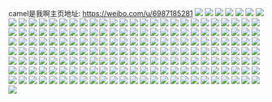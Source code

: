 camel是我啊主页地址: https://weibo.com/u/6987185281 
![](https://wx4.sinaimg.cn/mw2000/007CRw4Nly1h8wt48qxe2j31og167grz.jpg) 
![](https://wx4.sinaimg.cn/mw2000/007CRw4Nly1h8rwwhjs0pj32c0340kjm.jpg) 
![](https://wx4.sinaimg.cn/mw2000/007CRw4Nly1h8rwvmge5uj32c02c0u0x.jpg) 
![](https://wx4.sinaimg.cn/mw2000/007CRw4Nly1h8rwvnx192j32c02c04qq.jpg) 
![](https://wx4.sinaimg.cn/mw2000/007CRw4Nly1h8opo03e25j31kw2dc4qp.jpg) 
![](https://wx4.sinaimg.cn/mw2000/007CRw4Nly1h8hozk95gfj30u019gart.jpg) 
![](https://wx4.sinaimg.cn/mw2000/007CRw4Nly1h8hp2rxe36j31lg35s4qq.jpg) 
![](https://wx4.sinaimg.cn/mw2000/007CRw4Nly1h8hp2u6sxzj30qi140ald.jpg) 
![](https://wx4.sinaimg.cn/mw2000/007CRw4Nly1h8hp2em1q9j30u019gk76.jpg) 
![](https://wx4.sinaimg.cn/mw2000/007CRw4Nly1h8hp2i7qhwj319g0u0dvz.jpg) 
![](https://wx4.sinaimg.cn/mw2000/007CRw4Nly1h8c0frf3flj32c0340u0x.jpg) 
![](https://wx4.sinaimg.cn/mw2000/007CRw4Nly1h8aic0t0lwj31kw16o4an.jpg) 
![](https://wx4.sinaimg.cn/mw2000/007CRw4Nly1h84x15ve60j30u0140afa.jpg) 
![](https://wx4.sinaimg.cn/mw2000/007CRw4Nly1h80ic9a537j32c02c0x6p.jpg) 
![](https://wx4.sinaimg.cn/mw2000/007CRw4Nly1h80ic8921bj30n01dsni9.jpg) 
![](https://wx4.sinaimg.cn/mw2000/007CRw4Nly1h80ie7y9bbj31c92ds4qp.jpg) 
![](https://wx4.sinaimg.cn/mw2000/007CRw4Nly1h6wkup74xoj30n01dsaio.jpg) 
![](https://wx4.sinaimg.cn/mw2000/007CRw4Nly1h6ukoxz2emj32c0340hdu.jpg) 
![](https://wx4.sinaimg.cn/mw2000/007CRw4Nly1h6ucpulxptj32c0340gua.jpg) 
![](https://wx4.sinaimg.cn/mw2000/007CRw4Nly1h6ucpsz0tgj32c0340kjm.jpg) 
![](https://wx4.sinaimg.cn/mw2000/007CRw4Nly1h6ucqa4f2oj32c034014r.jpg) 
![](https://wx4.sinaimg.cn/mw2000/007CRw4Nly1h6tjfeugqsj325c2v47wi.jpg) 
![](https://wx4.sinaimg.cn/mw2000/007CRw4Nly1h6tjfi6ueej323v2t61kz.jpg) 
![](https://wx4.sinaimg.cn/mw2000/007CRw4Nly1h6tjfj9ktij325i2vc4qq.jpg) 
![](https://wx4.sinaimg.cn/mw2000/007CRw4Nly1h6tjfkmc8qj32c0340wrf.jpg) 
![](https://wx4.sinaimg.cn/mw2000/007CRw4Nly1h6ntcj4zl4j32c0340e83.jpg) 
![](https://wx4.sinaimg.cn/mw2000/007CRw4Nly1h6ntch6k8ej32c03404qq.jpg) 
![](https://wx4.sinaimg.cn/mw2000/007CRw4Nly1h6ntcl81yrj32c0340kjn.jpg) 
![](https://wx4.sinaimg.cn/mw2000/007CRw4Nly1h6ntcncg84j32c0340x6q.jpg) 
![](https://wx4.sinaimg.cn/mw2000/007CRw4Nly1h6nnvv6w7kj325f2v8x6p.jpg) 
![](https://wx4.sinaimg.cn/mw2000/007CRw4Nly1h6jb89ne4lj31kw2ddnpd.jpg) 
![](https://wx4.sinaimg.cn/mw2000/007CRw4Nly1h6jb87fcd5j31k02c07wh.jpg) 
![](https://wx4.sinaimg.cn/mw2000/007CRw4Nly1h6i187c6gpj32c02c0npd.jpg) 
![](https://wx4.sinaimg.cn/mw2000/007CRw4Nly1h6bzdgdv6hj32c0340hdv.jpg) 
![](https://wx4.sinaimg.cn/mw2000/007CRw4Nly1h6bzdhya80j32c03407wj.jpg) 
![](https://wx4.sinaimg.cn/mw2000/007CRw4Nly1h6bzdexlx8j32c03407wj.jpg) 
![](https://wx4.sinaimg.cn/mw2000/007CRw4Nly1h62q2tckksj323u1kwn1c.jpg) 
![](https://wx4.sinaimg.cn/mw2000/007CRw4Nly1h5apog7033j33402c0b2b.jpg) 
![](https://wx4.sinaimg.cn/mw2000/007CRw4Nly1h5apo5qqasj32c0340npe.jpg) 
![](https://wx4.sinaimg.cn/mw2000/007CRw4Nly1h5app4os3yj327m2y6qv5.jpg) 
![](https://wx4.sinaimg.cn/mw2000/007CRw4Nly1h5655eii7ij313z1hbdpd.jpg) 
![](https://wx4.sinaimg.cn/mw2000/007CRw4Nly1h4wdat2w7nj324m2u4npe.jpg) 
![](https://wx4.sinaimg.cn/mw2000/007CRw4Nly1h4wdawxoeoj32c03407wi.jpg) 
![](https://wx4.sinaimg.cn/mw2000/007CRw4Nly1h4wdampyw1j30uo14wguc.jpg) 
![](https://wx4.sinaimg.cn/mw2000/007CRw4Nly1h4vlt6cru7j323u1kwhdt.jpg) 
![](https://wx4.sinaimg.cn/mw2000/007CRw4Nly1h4vlta64v8j323u1kwhdt.jpg) 
![](https://wx4.sinaimg.cn/mw2000/007CRw4Nly1h4vlt2uwv1j323u1kwhdt.jpg) 
![](https://wx4.sinaimg.cn/mw2000/007CRw4Nly1h4u2vga8xjj31sc2ds4qq.jpg) 
![](https://wx4.sinaimg.cn/mw2000/007CRw4Nly1h4u2vekg0wj31sc2dskjl.jpg) 
![](https://wx4.sinaimg.cn/mw2000/007CRw4Nly1h4u2vd268xj32c0340x6p.jpg) 
![](https://wx4.sinaimg.cn/mw2000/007CRw4Nly1h4u2x9k06bj326c2xy4qq.jpg) 
![](https://wx4.sinaimg.cn/mw2000/007CRw4Nly1h4tnwyrmz0j31o03r0b2a.jpg) 
![](https://wx4.sinaimg.cn/mw2000/007CRw4Nly1h3yidih307j30gs0pkjxk.jpg) 
![](https://wx4.sinaimg.cn/mw2000/007CRw4Nly1h3x5vvr82ej32c03404qr.jpg) 
![](https://wx4.sinaimg.cn/mw2000/007CRw4Nly1h3x5x62rkjj32c0340kjl.jpg) 
![](https://wx4.sinaimg.cn/mw2000/007CRw4Nly1h3kuvis0l5j32c0340hdu.jpg) 
![](https://wx4.sinaimg.cn/mw2000/007CRw4Nly1h3kuvpfff9j32c033zb2b.jpg) 
![](https://wx4.sinaimg.cn/mw2000/007CRw4Nly1h3jcv82owrj31s135rqv5.jpg) 
![](https://wx4.sinaimg.cn/mw2000/007CRw4Nly1h3jcv4zh9hj31s135q1ky.jpg) 
![](https://wx4.sinaimg.cn/mw2000/007CRw4Nly1h3jcvaujg3j31s135r4qq.jpg) 
![](https://wx4.sinaimg.cn/mw2000/007CRw4Nly1h3jcvd7f4oj31qe352e81.jpg) 
![](https://wx4.sinaimg.cn/mw2000/007CRw4Nly1h3inl15i3rj30wi1ls18s.jpg) 
![](https://wx4.sinaimg.cn/mw2000/007CRw4Nly1h3inkzfq9sj30wi1ls4br.jpg) 
![](https://wx4.sinaimg.cn/mw2000/007CRw4Nly1h3gr1g43c4j32dc1kwnpe.jpg) 
![](https://wx4.sinaimg.cn/mw2000/007CRw4Nly1h3gr1aj21aj32dc1kwkjm.jpg) 
![](https://wx4.sinaimg.cn/mw2000/007CRw4Nly1h3gr1lp3unj32dc1kwqv6.jpg) 
![](https://wx4.sinaimg.cn/mw2000/007CRw4Nly1h3gr1rjppmj32dc1kwkjm.jpg) 
![](https://wx4.sinaimg.cn/mw2000/007CRw4Nly1h3gr1xnc7ij32cg1kbx6q.jpg) 
![](https://wx4.sinaimg.cn/mw2000/007CRw4Nly1h3gr23616rj32dc1kwnpe.jpg) 
![](https://wx4.sinaimg.cn/mw2000/007CRw4Nly1h370oxwgchj30u00u00xg.jpg) 
![](https://wx4.sinaimg.cn/mw2000/007CRw4Nly1h32c0pm06jj30u02ainc1.jpg) 
![](https://wx4.sinaimg.cn/mw2000/007CRw4Nly1h32c0qnrk6j31910u0gs9.jpg) 
![](https://wx4.sinaimg.cn/mw2000/007CRw4Nly1h32c0mif3wj30u01o97di.jpg) 
![](https://wx4.sinaimg.cn/mw2000/007CRw4Nly1h32c0o9zqpj318r0u0ahb.jpg) 
![](https://wx4.sinaimg.cn/mw2000/007CRw4Nly1h32c0okpynj31910u00xu.jpg) 
![](https://wx4.sinaimg.cn/mw2000/007CRw4Nly1h32c0nz06gj31900u0qa0.jpg) 
![](https://wx4.sinaimg.cn/mw2000/007CRw4Nly1h32c0owb4vj31400u0dko.jpg) 
![](https://wx4.sinaimg.cn/mw2000/007CRw4Nly1h32c0nmuu9j31900u045j.jpg) 
![](https://wx4.sinaimg.cn/mw2000/007CRw4Nly1h32c0n4elsj30u0280qh0.jpg) 
![](https://wx4.sinaimg.cn/mw2000/007CRw4Nly1h32c0staz5j30u0140jz3.jpg) 
![](https://wx4.sinaimg.cn/mw2000/007CRw4Nly1h32c0sd57jj30u01400zt.jpg) 
![](https://wx4.sinaimg.cn/mw2000/007CRw4Nly1h32c0t8fpnj30u0140wlz.jpg) 
![](https://wx4.sinaimg.cn/mw2000/007CRw4Nly1h32c0tih5dj30u0140tef.jpg) 
![](https://wx4.sinaimg.cn/mw2000/007CRw4Nly1h2zx7zsle4j32dc1ky7wh.jpg) 
![](https://wx4.sinaimg.cn/mw2000/007CRw4Nly1h2ua3n0zx2j30n01ds4qp.jpg) 
![](https://wx4.sinaimg.cn/mw2000/007CRw4Nly1h2tkxelragj33402c0kjm.jpg) 
![](https://wx4.sinaimg.cn/mw2000/007CRw4Nly1h2tkxg4rahj33402c0e83.jpg) 
![](https://wx4.sinaimg.cn/mw2000/007CRw4Nly1h2na3w3co5j31t52dsqv6.jpg) 
![](https://wx4.sinaimg.cn/mw2000/007CRw4Nly1h2na3ypojcj31t52dsx6p.jpg) 
![](https://wx4.sinaimg.cn/mw2000/007CRw4Nly1h057o5v6b2j30u0140qas.jpg) 
![](https://wx4.sinaimg.cn/mw2000/007CRw4Nly1h057o5d5f6j30u0140108.jpg) 
![](https://wx4.sinaimg.cn/mw2000/007CRw4Nly1h057o68h2tj30u0140jyc.jpg) 
![](https://wx4.sinaimg.cn/mw2000/007CRw4Nly1gz6gvx02fnj31400u0wi5.jpg) 
![](https://wx4.sinaimg.cn/mw2000/007CRw4Nly1gz6gvxe5e2j31400u0tdg.jpg) 
![](https://wx4.sinaimg.cn/mw2000/007CRw4Nly1gz6gvwhtq6j31400u0djr.jpg) 
![](https://wx4.sinaimg.cn/mw2000/007CRw4Nly1gz6gvy4663j31400u0453.jpg) 
![](https://wx4.sinaimg.cn/mw2000/007CRw4Nly1gyy8j1am80j30u013z7at.jpg) 
![](https://wx4.sinaimg.cn/mw2000/007CRw4Nly1gyy8j1lesej30u0140jtj.jpg) 
![](https://wx4.sinaimg.cn/mw2000/007CRw4Nly1gytx39qg94j30u01407d0.jpg) 
![](https://wx4.sinaimg.cn/mw2000/007CRw4Nly1gyj7i10t33j31sc2ds1ky.jpg) 
![](https://wx4.sinaimg.cn/mw2000/007CRw4Nly1gyj7hwrx99j31sc2dsx6p.jpg) 
![](https://wx4.sinaimg.cn/mw2000/007CRw4Nly1gyj7i55484j31ps2adhdu.jpg) 
![](https://wx4.sinaimg.cn/mw2000/007CRw4Nly1gyj7i95zrsj31sc2dse82.jpg) 
![](https://wx4.sinaimg.cn/mw2000/007CRw4Nly1gxmth78ovmj30u027zna2.jpg) 
![](https://wx4.sinaimg.cn/mw2000/007CRw4Nly1gxmth9e8v3j30u027zdtq.jpg) 
![](https://wx4.sinaimg.cn/mw2000/007CRw4Nly1gxmthaw5vfj31910u0n36.jpg) 
![](https://wx4.sinaimg.cn/mw2000/007CRw4Nly1gxmth7usg3j30u027zaov.jpg) 
![](https://wx4.sinaimg.cn/mw2000/007CRw4Nly1gxmth88hdtj30u03eiarj.jpg) 
![](https://wx4.sinaimg.cn/mw2000/007CRw4Nly1gxmth8mla0j30u027z7fm.jpg) 
![](https://wx4.sinaimg.cn/mw2000/007CRw4Nly1gxmthak0mzj31940u07c8.jpg) 
![](https://wx4.sinaimg.cn/mw2000/007CRw4Nly1gxmtha69fgj30u0191jwe.jpg) 
![](https://wx4.sinaimg.cn/mw2000/007CRw4Nly1gxmth6j0jaj31940u0qbm.jpg) 
![](https://wx4.sinaimg.cn/mw2000/007CRw4Nly1gwzmdwxy9xj31sc2dsqv6.jpg) 
![](https://wx4.sinaimg.cn/mw2000/007CRw4Nly1gwzme0m1fgj31sc2dsx6q.jpg) 
![](https://wx4.sinaimg.cn/mw2000/007CRw4Nly1gwqj7y8pm6j322p341x6r.jpg) 
![](https://wx4.sinaimg.cn/mw2000/007CRw4Nly1gwqj7whfqhj32c01k0qv5.jpg) 
![](https://wx4.sinaimg.cn/mw2000/007CRw4Nly1gwqj80mfynj322p341npe.jpg) 
![](https://wx4.sinaimg.cn/mw2000/007CRw4Nly1gwqj81letoj32c01k0kjl.jpg) 
![](https://wx4.sinaimg.cn/mw2000/007CRw4Nly1gwqj82g93kj32c01k0npd.jpg) 
![](https://wx4.sinaimg.cn/mw2000/007CRw4Nly1gwqj837s7nj32c01k0npd.jpg) 
![](https://wx4.sinaimg.cn/mw2000/007CRw4Nly1gwpuy9aumgj30u0140dnm.jpg) 
![](https://wx4.sinaimg.cn/mw2000/007CRw4Nly1gvlov46j73j60u01407ew02.jpg) 
![](https://wx4.sinaimg.cn/mw2000/007CRw4Nly1gvlov4h9moj60u0140jzw02.jpg) 
![](https://wx4.sinaimg.cn/mw2000/007CRw4Nly1gvlov5881vj60u014048w02.jpg) 
![](https://wx4.sinaimg.cn/mw2000/007CRw4Nly1gvlov5uzc7j60u014046u02.jpg) 
![](https://wx4.sinaimg.cn/mw2000/007CRw4Nly1gvlov6zhgdj60u0140tic02.jpg) 
![](https://wx4.sinaimg.cn/mw2000/007CRw4Nly1gvlov68ankj61400u07em02.jpg) 
![](https://wx4.sinaimg.cn/mw2000/007CRw4Nly1gvlov6k0o2j60u0140toa02.jpg) 
![](https://wx4.sinaimg.cn/mw2000/007CRw4Nly1gvlp2nh4nmj60u0140n5j02.jpg) 
![](https://wx4.sinaimg.cn/mw2000/007CRw4Nly1gvlp2n5f36j60u0140k0702.jpg) 
![](https://wx4.sinaimg.cn/mw2000/007CRw4Nly1gutp4acikej60u0140guk02.jpg) 
![](https://wx4.sinaimg.cn/mw2000/007CRw4Nly1gutp4ay5e9j60u0140dqn02.jpg) 
![](https://wx4.sinaimg.cn/mw2000/007CRw4Nly1gutp4bh6r3j60u014049002.jpg) 
![](https://wx4.sinaimg.cn/mw2000/007CRw4Nly1gutp7dww99j60u0140aj602.jpg) 
![](https://wx4.sinaimg.cn/mw2000/007CRw4Nly1gu4morpb53j30u0190tep.jpg) 
![](https://wx4.sinaimg.cn/mw2000/007CRw4Nly1gu4mos3vc6j30u0190wk3.jpg) 
![](https://wx4.sinaimg.cn/mw2000/007CRw4Nly1gtxhxh873tj33402c0u0y.jpg) 
![](https://wx4.sinaimg.cn/mw2000/007CRw4Nly1gtxhxjgnj0j33402c0e82.jpg) 
![](https://wx4.sinaimg.cn/mw2000/007CRw4Nly1gtqf8rja2pj30n00uhnak.jpg) 
![](https://wx4.sinaimg.cn/mw2000/007CRw4Nly1gtqf8spy29j32c03401kz.jpg) 
![](https://wx4.sinaimg.cn/mw2000/007CRw4Nly1gtqf8tsazsj32c02c0b2a.jpg) 
![](https://wx4.sinaimg.cn/mw2000/007CRw4Nly1gtqf8z7hxmj32c02c0x6p.jpg) 
![](https://wx4.sinaimg.cn/mw2000/007CRw4Nly1gtqf8v8cxxj32c02c0e82.jpg) 
![](https://wx4.sinaimg.cn/mw2000/007CRw4Nly1gtqf8xrg9cj32c02c07wi.jpg) 
![](https://wx4.sinaimg.cn/mw2000/007CRw4Nly1gtqf5pw2n6j335s1s3qv5.jpg) 
![](https://wx4.sinaimg.cn/mw2000/007CRw4Nly1gtqf5rgehnj335s23cu0y.jpg) 
![](https://wx4.sinaimg.cn/mw2000/007CRw4Nly1gtqf5rsq83j319a0u0tlc.jpg) 
![](https://wx4.sinaimg.cn/mw2000/007CRw4Nly1gtqf5nq2s1j335s1s3qv5.jpg) 
![](https://wx4.sinaimg.cn/mw2000/007CRw4Nly1gsz8kc4c9jj30u03c0aym.jpg) 
![](https://wx4.sinaimg.cn/mw2000/007CRw4Nly1gsz8kazejcj30u01y0tpo.jpg) 
![](https://wx4.sinaimg.cn/mw2000/007CRw4Nly1gsz8k8ijhjj30u04g0x6p.jpg) 
![](https://wx4.sinaimg.cn/mw2000/007CRw4Nly1gsz8jtlu6hj30u02s0h5s.jpg) 
![](https://wx4.sinaimg.cn/mw2000/007CRw4Nly1gsz8jxxq1hj30u01o0151.jpg) 
![](https://wx4.sinaimg.cn/mw2000/007CRw4Nly1gsz8k9zsh0j30u02s0nic.jpg) 
![](https://wx4.sinaimg.cn/mw2000/007CRw4Nly1gsz8jx82cqj30u04mn7mx.jpg) 
![](https://wx4.sinaimg.cn/mw2000/007CRw4Nly1gsz8jv6uarj30u0358ay3.jpg) 
![](https://wx4.sinaimg.cn/mw2000/007CRw4Nly1gsz8jw0n0bj30u02807kn.jpg) 
![](https://wx4.sinaimg.cn/mw2000/007CRw4Nly1grrww7re9dj335s23uhe1.jpg) 
![](https://wx4.sinaimg.cn/mw2000/007CRw4Nly1grrwwapnz4j331q215u11.jpg) 
![](https://wx4.sinaimg.cn/mw2000/007CRw4Nly1grh48x25mcj31sc2ds1k2.jpg) 
![](https://wx4.sinaimg.cn/mw2000/007CRw4Nly1grh48yn6s4j31sc2dsx6p.jpg) 
![](https://wx4.sinaimg.cn/mw2000/007CRw4Nly1gqbgtih00dj33402c0kjl.jpg) 
![](https://wx4.sinaimg.cn/mw2000/007CRw4Nly1gqbgtfllj4j32c03407wi.jpg) 
![](https://wx4.sinaimg.cn/mw2000/007CRw4Nly1gqbgtgnajtj33402c0azf.jpg) 
![](https://wx4.sinaimg.cn/mw2000/007CRw4Nly1gqbgtkdgrgj33402c0hdt.jpg) 
![](https://wx4.sinaimg.cn/mw2000/007CRw4Nly1gqbgtns4m2j320e20eh8y.jpg) 
![](https://wx4.sinaimg.cn/mw2000/007CRw4Nly1gqbgtpogevj32c03401kz.jpg) 
![](https://wx4.sinaimg.cn/mw2000/007CRw4Nly1gqbgtmvo51j32c0340e82.jpg) 
![](https://wx4.sinaimg.cn/mw2000/007CRw4Nly1gqbgts1iu4j32c0340qv6.jpg) 
![](https://wx4.sinaimg.cn/mw2000/007CRw4Nly1gqbgttk0hij32c02c04qq.jpg) 
![](https://wx4.sinaimg.cn/mw2000/007CRw4Nly1gq44ze2ffxj329e29ehdt.jpg) 
![](https://wx4.sinaimg.cn/mw2000/007CRw4Nly1gq44zd5ojyj32c0340x6x.jpg) 
![](https://wx4.sinaimg.cn/mw2000/007CRw4Nly1gq44zaauaij32c03404qx.jpg) 
![](https://wx4.sinaimg.cn/mw2000/007CRw4Nly1gq44zg1hlfj323u1kwnph.jpg) 
![](https://wx4.sinaimg.cn/mw2000/007CRw4Nly1gp6wf4mbmuj32c0340kjm.jpg) 
![](https://wx4.sinaimg.cn/mw2000/007CRw4Nly1gp6wf12a5pj32c0340hdu.jpg) 
![](https://wx4.sinaimg.cn/mw2000/007CRw4Nly1gp6wfa4xjqj32c0340hdu.jpg) 
![](https://wx4.sinaimg.cn/mw2000/007CRw4Nly1gp6wfidcadj32c0340kjm.jpg) 
![](https://wx4.sinaimg.cn/mw2000/007CRw4Nly1gp6wfe3hm3j32c0340kjm.jpg) 
![](https://wx4.sinaimg.cn/mw2000/007CRw4Nly1gp6wfkh2kyj32c0340hdu.jpg) 
![](https://wx4.sinaimg.cn/mw2000/007CRw4Nly1goymynjunqj30u0140grd.jpg) 
![](https://wx4.sinaimg.cn/mw2000/007CRw4Nly1goymyn1ztoj30u0190n5d.jpg) 
![](https://wx4.sinaimg.cn/mw2000/007CRw4Nly1gosfubofzjj30u0140448.jpg) 
